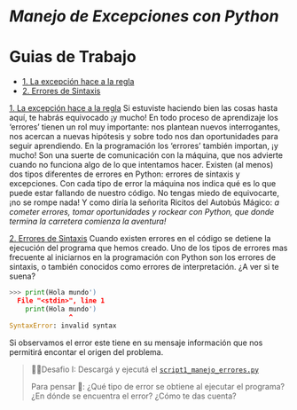 # *Manejo de Excepciones con Python*

# Guias de Trabajo
* [1. La excepción hace a la regla](#1-intro)
* [2. Errores de Sintaxis](#2-sintax_error)


[1. La excepción hace a la regla](#1-intro)
Si estuviste haciendo bien las cosas hasta aquí, te habrás equivocado ¡y mucho! En todo proceso de aprendizaje los ‘errores’ tienen un rol muy importante: nos plantean nuevos interrogantes, nos acercan a nuevas hipótesis y sobre todo nos dan oportunidades para seguir aprendiendo. 
En la programación los ‘errores’ también importan, ¡y mucho! Son una suerte de comunicación con la máquina, que nos advierte cuando no funciona algo de lo que intentamos hacer.
Existen (al menos) dos tipos diferentes de errores en Python: errores de sintaxis y excepciones. Con cada tipo de error la máquina nos indica qué es lo que puede estar fallando de nuestro código. 
No tengas miedo de equivocarte, ¡no se rompe nada! Y como diría la señorita Ricitos del Autobús Mágico: _a cometer errores, tomar oportunidades y rockear con Python, que donde termina la carretera comienza la aventura!_

[2. Errores de Sintaxis](#2-sintax_error)
Cuando existen errores en el código se detiene la ejecución del programa que hemos creado. Uno de los tipos de errores mas frecuente al iniciarnos en la programación con Python son los errores de sintaxis, o también conocidos como errores de interpretación. ¿A ver si te suena?

```Python
>>> print(Hola mundo')
  File "<stdin>", line 1
    print(Hola mundo')
               ^
SyntaxError: invalid syntax
```

Si observamos el error este tiene en su mensaje información que nos permitirá encontar el origen del problema.

>
> 🧗‍♀️Desafio I: Descargá y ejecutá el [`script1_manejo_errores.py`](https://github.com/AJVelezRueda/UCEMA_Fundamentos_de_informatica/blob/master/script1_manejo_errores.py)
>
> Para pensar 🤔: ¿Qué tipo de error se obtiene al ejecutar el programa? ¿En dónde se encuentra el error? ¿Cómo te das cuenta? 
>

 
